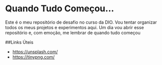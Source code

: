 # Quando Tudo Começou...
Este é o meu repositório de desafio no curso da DIO. Vou tentar organizar todos os meus projetos e experimentos aqui. Um dia vou abrir esse repositório e, com emoção, me lembrar de quando tudo começou

##Links Úteis
- https://unsplash.com/
- https://tinypng.com/
